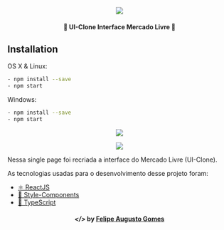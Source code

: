 
<p align="center"> <img src="https://growth-mkt-site-wp-uploads.s3.amazonaws.com/uploads/2018/04/marketplace-mercado-livre-3.png"></p>
<h4 align="center"> 
	🚧  UI-Clone Interface Mercado Livre  🚧
</h4>

## Installation

OS X & Linux:

```sh
- npm install --save
- npm start
```

Windows:

```sh
- npm install --save
- npm start
```

<p align="center">
<img src="https://uploaddeimagens.com.br/images/002/883/039/original/interface.1.JPG?1600344678">
</p>

<p align="center">
<img src="https://uploaddeimagens.com.br/images/002/883/041/original/interface.2.JPG?1600344727">
</p>



<p> 
Nessa single page foi recriada a interface do Mercado Livre (UI-Clone).</P> 
<P> As tecnologias usadas para o desenvolvimento desse projeto foram:</p>

 - <a href="https://pt-br.reactjs.org/">⚛ ReactJS </a>
 - <a href="https://styled-components.com/">💅 Style-Components</a> 
 - <a href="https://www.typescriptlang.org/">🚀 TypeScript</a> 

<h4 align="center">
  <em>&lt;/&gt;</em> by <a href="https://github.com/gmxfelipe" target="_blank">Felipe Augusto Gomes</a>
</h4>
